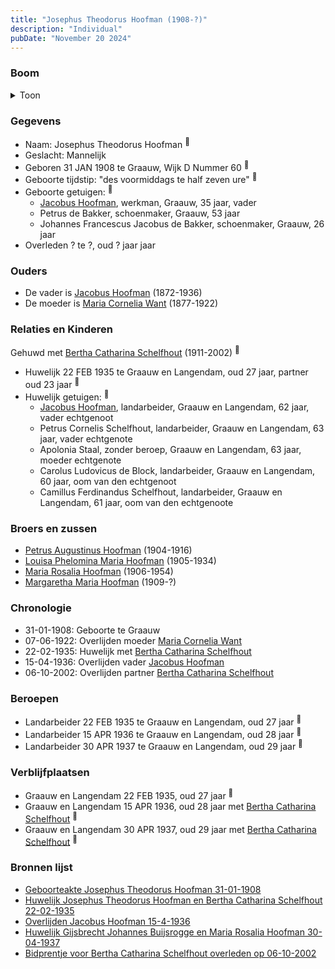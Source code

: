 ```yaml
---
title: "Josephus Theodorus Hoofman (1908-?)"
description: "Individual"
pubDate: "November 20 2024"
---
```


### Boom
<details><summary>Toon</summary>

![test](https://www.plantuml.com/plantuml/svg/ZPDTRzem58Rl_IkEsejTLSe758OGBK79EhPkg6MQTeLEaWEnS6naEqAiuh_FWK0gjLgvYIpxjVtuF2VtngAsLIcOMNEvGOqbf9YjLrfLCfyeeJHOZTAu9PAM5JmdoBZE11t7L6xi3aegKzBcE6KiQL9sjo7swjHCe37mmW0WKZedFIzujfPap71O8fUZ4OHipzWdc1skCkouusgAcKeh0mzABKkKLu06ldgUrmi0hkCmwIQHE_PboKdaUnWEKantYrHPAsWmWZuynpFm-oxzHIDMsrT9iww4MA3C5vbMngJAqRWjVXV6ioVmFuUtfptx4ymZQeumKLgIS8FVAEq9AF0x3YY9uZ0E_mFaK7eNe_HW-kk78ma2UAY4iIt8SB2bFEToTNZZu_YFItdXWIKv5kTQy5LXToI4sZgUFMkATdFJ95W3tKuavyHXgS_E3fIXJU4ap0jIkT9lTRWqd4L-h2NqOJgkN-RrBox67TpL3T8WHQHjuLIW-sek4PwpWiIoK5Lh9F0lCT9fYkpx3GgGXEyeLoHpB3_ckeMVapa4xZxu9fIgs_-l2z7xifpA98xgxkgsjZhlsgfhUfBJOSs3sWbsxm3Th_iF)
</details>

### Gegevens
- Naam: Josephus Theodorus Hoofman <sup><a href="../s00365/" style="text-decoration:none" title="Geboorteakte Josephus Theodorus Hoofman 31-01-1908">:link:</a></sup>
- Geslacht: Mannelijk
- Geboren 31 JAN 1908 te Graauw, Wijk D Nummer 60 <sup><a href="../s00365/" style="text-decoration:none" title="Geboorteakte Josephus Theodorus Hoofman 31-01-1908">:link:</a></sup>
- Geboorte tijdstip: "des voormiddags te half zeven ure" <sup><a href="../s00365/" style="text-decoration:none" title="Geboorteakte Josephus Theodorus Hoofman 31-01-1908">:link:</a></sup>
- Geboorte getuigen: <sup><a href="../s00365/" style="text-decoration:none" title="Geboorteakte Josephus Theodorus Hoofman 31-01-1908">:link:</a></sup>
  - [Jacobus Hoofman](../i00072/), werkman, Graauw, 35 jaar, vader
  - Petrus de Bakker, schoenmaker, Graauw, 53 jaar
  - Johannes Francescus Jacobus de Bakker, schoenmaker, Graauw, 26 jaar
- Overleden ? te ?, oud ? jaar jaar 

### Ouders
- De vader is [Jacobus Hoofman](../i00072/) (1872-1936)
- De moeder is [Maria Cornelia Want](../i00214/) (1877-1922)

### Relaties en Kinderen

Gehuwd met [Bertha Catharina Schelfhout](../i00221/) (1911-2002) <sup><a href="../s00372/" style="text-decoration:none" title="Huwelijk Josephus Theodorus Hoofman en Bertha Catharina Schelfhout 22-02-1935">:link:</a></sup>
- Huwelijk 22 FEB 1935 te Graauw en Langendam, oud 27 jaar, partner oud 23 jaar <sup><a href="../s00372/" style="text-decoration:none" title="Huwelijk Josephus Theodorus Hoofman en Bertha Catharina Schelfhout 22-02-1935">:link:</a></sup>
- Huwelijk getuigen:  <sup><a href="../s00372/" style="text-decoration:none" title="Huwelijk Josephus Theodorus Hoofman en Bertha Catharina Schelfhout 22-02-1935">:link:</a></sup>
  - [Jacobus Hoofman](../i00072/), landarbeider, Graauw en Langendam, 62 jaar, vader echtgenoot
  - Petrus Cornelis Schelfhout, landarbeider, Graauw en Langendam, 63 jaar, vader echtgenote
  - Apolonia Staal, zonder beroep, Graauw en Langendam, 63 jaar, moeder echtgenote
  - Carolus Ludovicus de Block, landarbeider, Graauw en Langendam, 60 jaar, oom van den echtgenoot
  - Camillus Ferdinandus Schelfhout, landarbeider, Graauw en Langendam, 61 jaar, oom van den echtgenoote

### Broers en zussen
- [Petrus Augustinus Hoofman](../i00215/) (1904-1916)
- [Louisa Phelomina Maria Hoofman](../i00216/) (1905-1934)
- [Maria Rosalia Hoofman](../i00217/) (1906-1954)
- [Margaretha Maria Hoofman](../i00219/) (1909-?)

### Chronologie
- 31-01-1908: Geboorte te Graauw
- 07-06-1922: Overlijden moeder [Maria Cornelia Want](../i00214/)
- 22-02-1935: Huwelijk met [Bertha Catharina Schelfhout](../i00221/)
- 15-04-1936: Overlijden vader [Jacobus Hoofman](../i00072/)
- 06-10-2002: Overlijden partner [Bertha Catharina Schelfhout](../i00221/)

### Beroepen
- Landarbeider 22 FEB 1935 te Graauw en Langendam, oud 27 jaar <sup><a href="../s00372/" style="text-decoration:none" title="Huwelijk Josephus Theodorus Hoofman en Bertha Catharina Schelfhout 22-02-1935">:link:</a></sup>
- Landarbeider 15 APR 1936 te Graauw en Langendam, oud 28 jaar <sup><a href="../s00095/" style="text-decoration:none" title="Overlijden Jacobus Hoofman 15-4-1936">:link:</a></sup>
- Landarbeider 30 APR 1937 te Graauw en Langendam, oud 29 jaar <sup><a href="../s00373/" style="text-decoration:none" title="Huwelijk Gijsbrecht Johannes Buijsrogge en Maria Rosalia Hoofman 30-04-1937">:link:</a></sup>

### Verblijfplaatsen
- Graauw en Langendam  22 FEB 1935, oud 27 jaar  <sup><a href="../s00372/" style="text-decoration:none" title="Huwelijk Josephus Theodorus Hoofman en Bertha Catharina Schelfhout 22-02-1935">:link:</a></sup>
- Graauw en Langendam  15 APR 1936, oud 28 jaar met [Bertha Catharina Schelfhout](../i00221/) <sup><a href="../s00095/" style="text-decoration:none" title="Overlijden Jacobus Hoofman 15-4-1936">:link:</a></sup>
- Graauw en Langendam  30 APR 1937, oud 29 jaar met [Bertha Catharina Schelfhout](../i00221/) <sup><a href="../s00373/" style="text-decoration:none" title="Huwelijk Gijsbrecht Johannes Buijsrogge en Maria Rosalia Hoofman 30-04-1937">:link:</a></sup>

### Bronnen lijst
- [Geboorteakte Josephus Theodorus Hoofman 31-01-1908](../s00365/)
- [Huwelijk Josephus Theodorus Hoofman en Bertha Catharina Schelfhout 22-02-1935](../s00372/)
- [Overlijden Jacobus Hoofman 15-4-1936](../s00095/)
- [Huwelijk Gijsbrecht Johannes Buijsrogge en Maria Rosalia Hoofman 30-04-1937](../s00373/)
- [Bidprentje voor Bertha Catharina Schelfhout overleden op 06-10-2002](../s00376/)